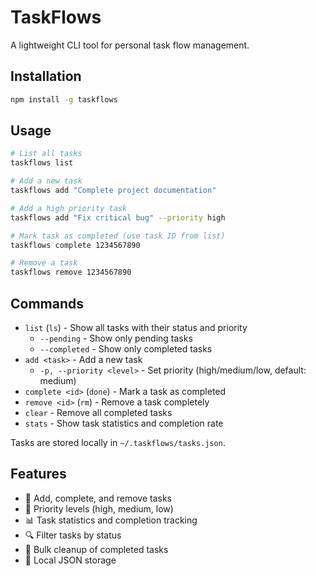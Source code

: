 # TaskFlows

A lightweight CLI tool for personal task flow management.

## Installation

```bash
npm install -g taskflows
```

## Usage

```bash
# List all tasks
taskflows list

# Add a new task
taskflows add "Complete project documentation"

# Add a high priority task
taskflows add "Fix critical bug" --priority high

# Mark task as completed (use task ID from list)
taskflows complete 1234567890

# Remove a task
taskflows remove 1234567890
```

## Commands

- `list` (`ls`) - Show all tasks with their status and priority
  - `--pending` - Show only pending tasks
  - `--completed` - Show only completed tasks
- `add <task>` - Add a new task
  - `-p, --priority <level>` - Set priority (high/medium/low, default: medium)
- `complete <id>` (`done`) - Mark a task as completed
- `remove <id>` (`rm`) - Remove a task completely
- `clear` - Remove all completed tasks
- `stats` - Show task statistics and completion rate

Tasks are stored locally in `~/.taskflows/tasks.json`.

## Features

- 📝 Add, complete, and remove tasks
- 🎯 Priority levels (high, medium, low)
- 📊 Task statistics and completion tracking
- 🔍 Filter tasks by status
- 🧹 Bulk cleanup of completed tasks
- 💾 Local JSON storage